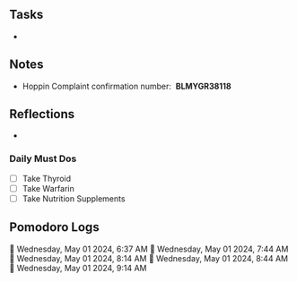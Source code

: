 ## Tasks

- 

## Notes

- Hoppin Complaint confirmation number:  **BLMYGR38118**

## Reflections

- 

### Daily Must Dos

- [ ] Take Thyroid
- [ ] Take Warfarin
- [ ] Take Nutrition Supplements

## Pomodoro Logs


🍅 Wednesday, May 01 2024, 6:37 AM
🍅 Wednesday, May 01 2024, 7:44 AM
🍅 Wednesday, May 01 2024, 8:14 AM
🍅 Wednesday, May 01 2024, 8:44 AM
🍅 Wednesday, May 01 2024, 9:14 AM